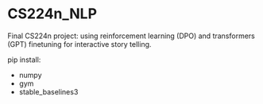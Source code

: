 # CS224n_NLP
Final CS224n project: using reinforcement learning (DPO) and transformers (GPT) finetuning for interactive story telling.

pip install:
- numpy
- gym
- stable_baselines3